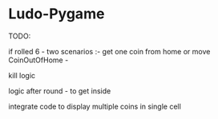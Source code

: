 # Ludo-Pygame


TODO:

if rolled 6 - two scenarios :- get one coin from home or move CoinOutOfHome - 

kill logic

logic after round - to get inside

integrate code to display multiple coins in single cell


